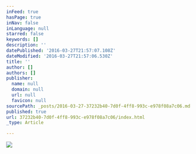 ```yaml
---
inFeed: true
hasPage: true
inNav: false
inLanguage: null
starred: false
keywords: []
description: ''
datePublished: '2016-03-27T21:57:07.108Z'
dateModified: '2016-03-27T21:57:06.530Z'
title: ''
author: []
authors: []
publisher:
  name: null
  domain: null
  url: null
  favicon: null
sourcePath: _posts/2016-03-27-37232b40-7d0f-4ff8-993c-e978f08a7c06.md
published: true
url: 37232b40-7d0f-4ff8-993c-e978f08a7c06/index.html
_type: Article

---
```

![](https://the-grid-user-content.s3-us-west-2.amazonaws.com/c580e0ba-c48e-4222-9007-1b8e36ee5778.jpg)